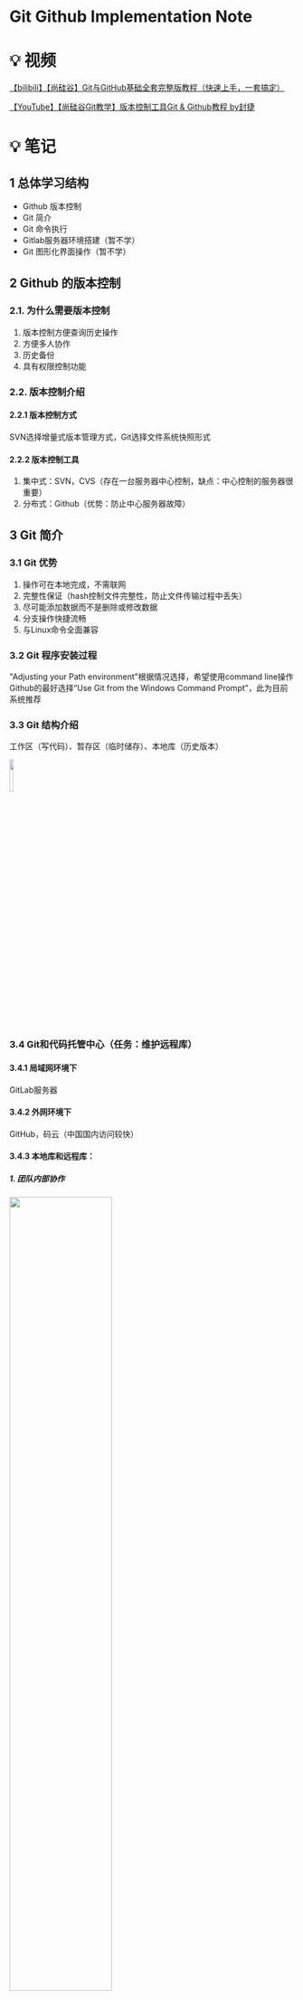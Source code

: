 # Git Github Implementation Note

# 💡 视频
[【bilibili】【尚硅谷】Git与GitHub基础全套完整版教程（快速上手，一套搞定）](https://player.bilibili.com/player.html?bvid=BV1pW411A7a5&p=2&page=2)

[【YouTube】【尚硅谷Git教学】版本控制工具Git & Github教程 by封捷](https://youtube.com/playlist?list=PLmOn9nNkQxJFISyrvKUk8OWg-Pzs1donX)


# 💡 笔记

## **1 总体学习结构**
- Github 版本控制
- Git 简介
- Git 命令执行
- Gitlab服务器环境搭建（暂不学）
- Git 图形化界面操作（暂不学）

## 2 Github 的版本控制

### 2.1. 为什么需要版本控制

1. 版本控制方便查询历史操作
2. 方便多人协作
3. 历史备份
4. 具有权限控制功能

### 2.2. 版本控制介绍

#### 2.2.1 版本控制方式

SVN选择增量式版本管理方式，Git选择文件系统快照形式

#### 2.2.2 版本控制工具

1. 集中式：SVN，CVS（存在一台服务器中心控制，缺点：中心控制的服务器很重要）
2. 分布式：Github（优势：防止中心服务器故障）

## 3 Git 简介

### 3.1 Git 优势

1. 操作可在本地完成，不需联网
2. 完整性保证（hash控制文件完整性，防止文件传输过程中丢失）
3. 尽可能添加数据而不是删除或修改数据
4. 分支操作快捷流畅
5. 与Linux命令全面兼容

### 3.2 Git 程序安装过程
"Adjusting your Path environment"根据情况选择，希望使用command line操作Github的最好选择“Use Git from the Windows Command Prompt”，此为目前系统推荐

### 3.3 Git 结构介绍
工作区（写代码）、暂存区（临时储存）、本地库（历史版本）

<img src="https://github.com/LearnDataEveryday/Git-Github-Implementation-Note/blob/99460ff67986f5ff20bbffa5217f2e6dcde27559/Figures/yuque_diagram.jpg" width="12%">

### 3.4 Git和代码托管中心（任务：维护远程库）

#### 3.4.1 局域网环境下
GitLab服务器

#### 3.4.2 外网环境下
GitHub，码云（中国国内访问较快）

#### 3.4.3 本地库和远程库：

##### 1. 团队内部协作

<img src="https://github.com/LearnDataEveryday/Git-Github-Implementation-Note/blob/99460ff67986f5ff20bbffa5217f2e6dcde27559/Figures/yuque_diagram2.jpg" width="60%">

##### 2. 跨团队协作

<img src="https://github.com/LearnDataEveryday/Git-Github-Implementation-Note/blob/31060d7360c597e904b92619c9e53c738d227636/Figures/yuque_diagram3.jpg" width="65%">

## 4 Git 命令行操作

### 4.1 本地库操作

#### 4.1.1 git bash
Windows可以进入git bash界面写linux code进行操作

#### 4.1.2 git init 本地库初始化

1. 进入 repository directory
2. **git init**（初始化）

   结果显示 initialized empty Git repository in D:/your/path

3. command line: 
   
   1. **ls -lA**（查看该目录下所有文件，包含隐藏文件）
   2. **ls -lG**（查看该目录下所有文件，不包含隐藏文件）
4. 进行git init之后current directory下会出现 .git/ 文件夹，其中包含 config, description, HEAD等相关文件，不要删除，也不要随意修改。

#### 4.1.3 设置签名

##### 1. 形式

- 用户名：tom
- Email address: go<span>odMorning@atgui</span>gu.com（用户名与email没有直接联系）

##### 2. 作用：区分不同开发人员身份

##### 3. 注意：此本地库设置的签名与登录远程库（代码托管中心）的账号、密码没有任何关系。

##### 4. 命令：
- git config user.name tom（项目级别/仓库级别签名）
- git config user.email go<span>odMorning@atgui</span>gu.com（项目级别/仓库级别签名）
- git config --global user.name tom（系统用户级别签名）
- git config --global user.email go<span>odMorning@atgui</span>gu.com（系统用户级别签名）

##### 5. 签名级别规则
- 项目级别/仓库级别：仅在当前本地库范围内有效
   - 使用命令后信息储存位置：本地库path/.git/config
- 系统用户级别：登录当前操作系统的用户范围（例如，登录Windows系统的用户名）
   - 使用命令后信息储存位置：用户家目录下~/.gitconfig
- 级别优先级：就近原则（项目级别优先于系统用户级别，二者都有时采用项目级别；

#### 4.1.4 添加提交和检查状态命令

- **git status**检查当前local repository下文件状态：查看工作区、暂存区状态
- vim编辑器command
   - 进入vim编辑器页面后→ **":set nu"可以显示行号**，"i" 键进入编辑模式
- **git add [file name]** 添加操作：将工作区的“新建/修改”添加到暂存区
- **git commit - m "commit message" [file name]** 提交操作：将暂存区的内容提交到本地库

#### 4.1.5 版本穿梭

1. **git log**: 可以看到所有版本更新记录
   
   1. 多屏显示控制方式
      - 空格向下翻页
      - b向上翻页
      - q退出
   2. **git log --pretty=oneline** 更漂亮的形式显示
   3. **git log --oneline** 中hash值只显示一部分，看起来更清洁
   4. **git reflog** 中多了HEAD@{num}，num为移动到当前版本需要的步数
2. 前进后退历史版本
   1. 分类
      1. 基于索引值操作即上一步提到的“HEAD”（推荐）
         - **git reset --hard 9a9ebe0**，其中9a9ebe0为局部索引值
      2. 使用^符号：只能后退
         - **git reset --hard HEAD^**，一个^退一个版本
         - **git reset --hard HEAD^^** 退两个版本，以此类推
      3. 使用~符号：只能后退
         - **git reset --hard HEAD~3**，退后3个版本
   2. Git文档查看tips：**git help reset**，help后面加要查看的命令
   3. reset命令的三个参数对比（**--hard，--soft，--mixed**）
      1. **--soft**：仅仅在本地库移动HEAD指针
      2. **--mixed**：在本地库移动HEAD指针，重置暂存区
      3. **--hard**：在本地库移动HEAD指针，重置暂存区，重置工作区 （一般推荐使用 hard，因为hard使本地库、暂存区、工作区保持一致）
3. 删除文件并找回
   1. 前提：删除前，文件存在时的状态提交到了本地库
   2. 操作：**git reset --hard HEAD**或者**git reset --hard [指针位置]**
      1. 指针位置：历史记录或当前位置
      2. 若删除操作已经提交到本地库：指针位置为历史记录
      3. 若删除操作未提交到本地库：指针位置为当前版本位置
4. 比较文件差异
   1. **git diff [文件名]**
      1. 将工作区中的文件和暂存区进行比较
   2. **git diff [本地库中历史版本][文件名]**，eg. git diff HEAD^ apple.txt
      1. 将工作区中的文件和本地库历史记录比较
   3. 不带文件名则比较多个文件

#### 4.1.6 分支管理

1. 什么是分支？

   在版本控制过程中，使用多条线同时推进多个任务。
   
   <img src="https://github.com/LearnDataEveryday/Git-Github-Implementation-Note/blob/31060d7360c597e904b92619c9e53c738d227636/Figures/yuque_diagram4.jpg" width="65%">
  
2. 分支的好处
   1. 同时并行推进多个功能，提高开发效率
   2. 各个分支在开发过程中，如果某一个分支开发失败，不会对其他分支有任何影响
3. 分支操作
   1. 创建分支
      - git branch [分支名]
   2. 查看分支
      - git branch -v
   3. 切换分支
      - git checkout [分支名]
   4. 合并分支
      1. 第一步：切换到接受修改的分支上（被合并的分支）
         - git checkout [被合并分支名]
      2. 第二步：执行 merge 命令
         - git merge [有新内容分支名]
   5. 解决冲突
      1. 例：如下命令尝试把 master中的修改合并至hot_fix分支
      2. 冲突的表现（Windows系统Git Bash中的例子如下）

         ```shell
         Lenovo@DESkTOP-SAV98C0 MINGW64 /d/workspaces/GitSpaceVideo/WeChat (hot_fix)
         $ git merge master
         Auto-merging good.txt
         CONFILICT (content): Merge conflict in good.txt
         Automatic merge failed; fix conflicts and then commit hte result.
         Lenovo@DESkTOP-SAV98C0 MINGW64 /d/workspaces/GitSpaceVideo/WeChat (hot_fix|MERGING)
         $ vim good.txt
         ```

         🔽 Below is what ```vim good.txt``` code shows:

         ```
         aaaaaa
         bbbbbb
         cccccc
         UUUUUUUUUU
         ddddddddd
         eeeeeeeee
         ffffffffffff ########
         ggggggggg
         <<<<<<<< HEAD              当前分支内容
         hhhhhhhhh edit by hot_fix
         ========
         hhhhhhhhh edit by master   另一分支内容
         >>>>>>>> master
         iiiiiiiiii
         jjjjjjjjj
         ```
         在 vim 编辑器中打 "i" 对 good.txt 文本进行编辑，解决 conflict。完成后按 ESC 键，输入 ":wq" 保存编辑的内容并退出 vim 编辑器。回到如下所示 Git Bash 界面，将编辑过后没有 conflict 的文件上传。

         ```diff
         Lenovo@DESkTOP-SAV98C0 MINGW64 /d/workspaces/GitSpaceVideo/WeChat (hot_fix|MERGING)
         $ git add good.txt
         Lenovo@DESkTOP-SAV98C0 MINGW64 /d/workspaces/GitSpaceVideo/WeChat (hot_fix|MERGING)
         $ git status
         On branch hot_fix
         All conflicts fixed but you are still merging
         (use "git commit" to conclude merge)
         Changes to be committed:
         modified:	good.txt
         Lenovo@DESkTOP-SAV98C0 MINGW64 /d/workspaces/GitSpaceVideo/WeChat (hot_fix|MERGING)
         $ git commit - m "resolve conflict" good.txt
         fatal: cannot do a partial commit during a merge
         Lenovo@DESkTOP-SAV98C0 MINGW64 /d/workspaces/GitSpaceVideo/WeChat (hot_fix|MERGING)
         $ git commit - m "resolve conflict"
         [hot_fix 235081a] resolve conflict
         //---This shows that we have successfully merged the branch in 本地库
         Lenovo@DESkTOP-SAV98C0 MINGW64 /d/workspaces/GitSpaceVideo/WeChat (hot_fix)
         $ git status
         On branch hot_fix
         nothing to commit, working tree clean
         ```

      3. 冲突的解决步骤总结
         1. 第一步：手动编辑冲突文件，删除特殊符号
         2. 第二步：把文件修改到满意的程度，保存退出
         3. 第三步：git add [文件名]
         4. 第四步：git commit - m "日志信息"
            - 注意：此处 commit 后面一定不能带具体文件名

#### 4.1.7 Git 的基本原理

##### 1. 哈希（SHA）

哈希是一个系统的加密算法，各个不同的哈希算法虽然加密程度不同，但是有以下几个共同点：
   - 不管输入数据的数据量有多大，输入同一个哈希算法，得到的加密结果长度固定。
   - 哈希算法确定，输入数据确定，输出数据能够保证不变
   - 哈希算法确定，输入数据有变化，输出数据一定有变化，而且通常变化很大
   - 哈希算法不可逆

Git 底层采用的是 SHA-1 算法。

根据哈希算法的特性，哈希算法可以被用来验证文件一致性，原理如下图：

<img src="https://github.com/LearnDataEveryday/Git-Github-Implementation-Note/blob/31060d7360c597e904b92619c9e53c738d227636/Figures/yuque_diagram5.jpg" width="58%">

##### 2. Git 保存版本的机制
- 集中式版本控制工具的文件管理机制
   1. 以文件变更列表的方式储存信息。这类系统将他们保存的信息看作是一组基本文件和每个文件随时间逐步累积的差异。
- Git 的文件管理机制
   1. Git 把数据看成是小型文件系统的一组快照。每次提交更新时，Git都会对当前的全部文件制作一个快照并保存这个快照的索引。为了高效，如果文件没有修改，Git 不再重新储存该文件，而只是保留一个链接指向之前存储的文件。
   2. 细节如下图

   <img src="https://github.com/LearnDataEveryday/Git-Github-Implementation-Note/blob/31060d7360c597e904b92619c9e53c738d227636/Figures/yuque_diagram6.jpg" width="65%">
   
   <img src="https://github.com/LearnDataEveryday/Git-Github-Implementation-Note/blob/31060d7360c597e904b92619c9e53c738d227636/Figures/yuque_diagram7.jpg" width="65%">

- Git 分支管理
   1. Git 分支的操作只在于切换 HEAD 指针的位置
   2. 版本切换操作如下图

   <br /><img src="https://github.com/LearnDataEveryday/Git-Github-Implementation-Note/blob/31060d7360c597e904b92619c9e53c738d227636/Figures/yuque_diagram8.jpg" width="50%">
   
   <img src="https://github.com/LearnDataEveryday/Git-Github-Implementation-Note/blob/31060d7360c597e904b92619c9e53c738d227636/Figures/yuque_diagram9.jpg" width="50%">
   
   <img src="https://github.com/LearnDataEveryday/Git-Github-Implementation-Note/blob/31060d7360c597e904b92619c9e53c738d227636/Figures/yuque_diagram10.jpg" width="69%">
   
   <img src="https://github.com/LearnDataEveryday/Git-Github-Implementation-Note/blob/31060d7360c597e904b92619c9e53c738d227636/Figures/yuque_diagram11.jpg" width="69%">
   
   <img src="https://github.com/LearnDataEveryday/Git-Github-Implementation-Note/blob/31060d7360c597e904b92619c9e53c738d227636/Figures/yuque_diagram12.jpg" width="69%">
   
### 4.2 Github远程库

#### 4.2.1 GitHub账号
[https://github.com](https://github.com) 注册

#### 4.2.2 创建远程库

1. 前提：已创建本地库（git init -> git add . -> git commit -m "add file"）
2. 创建新的远程库（create a new repository）

#### 4.2.3 在本地创建远程库地址别名

1. **git remote -v** 查看已设定的远程库地址别名
2. **git remote add origin ht<span>tps://</span>github.com/{$username}/{$repository_name}.git**（$username and $repository_name needs to be replaced by your username and repository name, drop {}.）
3. 例：
   ```shell
   Lenovo@DESkTOP-SAV98C0 MINGW64 /d/workspaces/GitSpaceVideo/huashan (master)
   $ git remote -v
   Lenovo@DESkTOP-SAV98C0 MINGW64 /d/workspaces/GitSpaceVideo/huashan (master)
   $ git remote add origin https://github.com/atguigu2018ybuq/huashan.git
   Lenovo@DESkTOP-SAV98C0 MINGW64 /d/workspaces/GitSpaceVideo/huashan (master)
   $ git remote -v
   origin https://github.com/atguigu2018ybuq/huashan.git (fetch)
   origin https://github.com/atguigu2018ybuq/huashan.git (push)
   ```

#### 4.2.4 推送操作

1. **git push origin master** （master代表推送的分支）

#### 4.2.5 克隆操作

1. 命令：**git clone ht<span>tps://</span>github.com/atguigu2018ybuq/huashan.git** 
2. git clone命令的三个效果：
   1. 完整地把远程库下载到本地
   2. 创建origin远程地址别名
   3. 初始化本地库

#### 4.2.6 邀请他人加入团队

进入github页面的repository主页，点击settings，找到Collaborators，加入他人账号

#### 4.2.7 远程库修改的拉取（pull命令）

pull 是 fetch 和 merge 的结合

1. **git fetch [远程库地址别名] [远程分支名], e.g. git fetch origin master** 进行抓取操作。注意：该操作完成后本地文件并没有发生变化。
   ```shell
   Lenovo@DESkTOP-SAV98C0 MINGW64 /d/workspaces/GitSpaceVideo/huashan (master)
   $ cat huashanjianfa.txt
   华山剑法，天下第一！
   Lenovo@DESkTOP-SAV98C0 MINGW64 /d/workspaces/GitSpaceVideo/huashan (master)
   $ git fetch origin master
   remote: Counting objects: 19, done.
   remote: Compressing objects: 100% (12/12), done.
   From https://github.com/atguigu2018ybuq/huashan
   * branch                       master           ->  FETCH_HEAD
   3e8ee02..79de212     master           ->  origin/master
   Lenovo@DESkTOP-SAV98C0 MINGW64 /d/workspaces/GitSpaceVideo/huashan (master)
   $ cat huashanjianfa.txt
   华山剑法，天下第一！
   Lenovo@DESkTOP-SAV98C0 MINGW64 /d/workspaces/GitSpaceVideo/huashan (master)
   $ git checkout origin/master
   Lenovo@DESkTOP-SAV98C0 MINGW64 /d/workspaces/GitSpaceVideo/huashan (master)
   $ cat huashanjianfa.txt
   华山剑法，天下第一！
   我是令狐冲，我比岳不群还厉害！
   Lenovo@DESkTOP-SAV98C0 MINGW64 /d/workspaces/GitSpaceVideo/huashan (master)
   $ git checkout master
   Lenovo@DESkTOP-SAV98C0 MINGW64 /d/workspaces/GitSpaceVideo/huashan (master)
   $ cat huashanjianfa.txt
   华山剑法，天下第一！
   Lenovo@DESkTOP-SAV98C0 MINGW64 /d/workspaces/GitSpaceVideo/huashan (master)
   $ git merge origin/master
   Lenovo@DESkTOP-SAV98C0 MINGW64 /d/workspaces/GitSpaceVideo/huashan (master)
   $ cat huashanjianfa.txt
   华山剑法，天下第一！
   我是令狐冲，我比岳不群还厉害！
   ```

2. **git merge [远程库地址别名/远程分支名]** ，例如：git merge origin/master
3. **git pull [远程库地址别名] [远程分支名]**   

#### 4.2.8 协同开发时冲突的解决

1. 如果不是基于Github远程库的最新版所做的修改，不能被推送，必须先拉取。
2. 拉取下来后如果进入冲突状态（conflict），则按照“分支冲突解决”进行操作即可（见4.1.6分支管理）。

#### 4.2.9 跨团队协作

1. github repository主页选择fork

![](https://github.com/LearnDataEveryday/Git-Github-Implementation-Note/blob/31060d7360c597e904b92619c9e53c738d227636/Figures/1656527620352-36e5461f-cb85-4406-ab54-29bef7334d5a.png)

2. git clone fork后的repository到本地
3. 进行本地修改，然后推送到远程库
4. 进行 pull request -> New pull request -> create pull request

![](https://github.com/LearnDataEveryday/Git-Github-Implementation-Note/blob/31060d7360c597e904b92619c9e53c738d227636/Figures/1656527923381-a77b9849-161f-47ef-9cdc-929ff0459f69.png)

5. 另一边被fork的一方会收到pull request提示，审核代码 -> merge pull request 进行合并
6. 将远程库内容拉取到本地库

####  4.2.10 SSH登录

1. 进入当前用户的根目录

   ```shell
   $ cd ~
   ```

2. 删除.ssh 目录

   ```shell
   $ rm -rvf .ssh
   ```

3. 运行命令生成.ssh密钥目录

   ```shell
   $ ssh-keygen -t rsa -C atguigu2018ybuq@aliyun.com
   ```
   注意：这里的-C必须是大写的C

4. 进入.ssh目录查看文件列表

   ```shell
   $ cd .ssh
   $ ls -lF
   ```

5. 查看 id_rsa.pub 文件内容

   ```shell
   $ cat id_rsa.pub
   ```

6. 复制 id_rsa.pub 文件内容，登录 Github，点击用户头像$\rightarrow$ Settings$\rightarrow$SSH and GPG keys
7. New SSH Key
8. 输入复制的密钥信息
9. 回到Git bash创建远程地址别名
